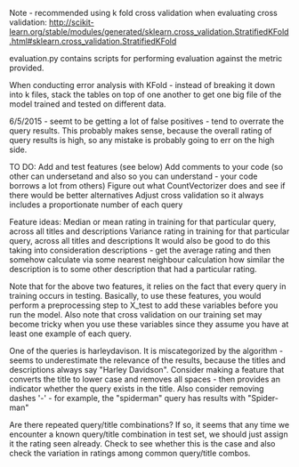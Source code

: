 Note - recommended using k fold cross validation when evaluating cross validation: http://scikit-learn.org/stable/modules/generated/sklearn.cross_validation.StratifiedKFold.html#sklearn.cross_validation.StratifiedKFold

evaluation.py contains scripts for performing evaluation against the metric provided.

When conducting error analysis with KFold - instead of breaking it down into k files, stack the 
tables on top of one another to get one big file of the model trained and tested on different
data.

6/5/2015 - seemt to be getting a lot of false positives - tend to overrate the query results.
This probably makes sense, because the overall rating of query results is high, so any mistake
is probably going to err on the high side. 

TO DO:
Add and test features (see below)
Add comments to your code (so other can undersetand and also so you can understand - your
code borrows a lot from others)
Figure out what CountVectorizer does and see if there would be better alternatives
Adjust cross validation so it always includes a proportionate number of each query

Feature ideas:
Median or mean rating in training for that particular query, across all titles and descriptions
Variance rating in training for that particular query, across all titles and descriptions
It would also be good to do this taking into consideration descriptions - get the average rating and 
then somehow calculate via some nearest neighbour calculation how similar the description is to some other description
that had a particular rating.


Note that for the above two features, it relies on the fact that every query in training occurs in testing.
Basically, to use these features, you would perform a preprocessing step to X_test to add these 
variables before you run the model. Also note that cross validation on our training set may become 
tricky when you use these variables since they assume you have at least one example of each query.

One of the queries is harleydavison. It is miscategorized by the algorithm - seems to underestimate 
the relevance of the results, because the titles and descriptions always say "Harley Davidson". Consider
making a feature that converts the title to lower case and removes all spaces - then provides an indicator
whether the query exists in the title. Also consider removing dashes '-' - for example, the "spiderman" query
has results with "Spider-man"

Are there repeated query/title combinations? If so, it seems that any time we encounter a known query/title combination
in test set, we should just assign it the rating seen already. Check to see whether this is the case and also check
the variation in ratings among common query/title combos.